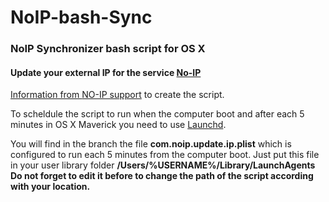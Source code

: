 NoIP-bash-Sync
==============

<h3>NoIP Synchronizer bash script for OS X</h3>

<h4>Update your external IP for the service <a href="https://www.noip.com">No-IP</h4>

Information from <a href="http://www.noip.com/integrate/request">NO-IP support</a> to create the script.

To scheldule the script to run when the computer boot and after each 5 minutes in OS X Maverick you need to use <a href="https://developer.apple.com/library/mac/documentation/MacOSX/Conceptual/BPSystemStartup/Chapters/CreatingLaunchdJobs.html">Launchd</a>.

You will find in the branch the file <b>com.noip.update.ip.plist</b> which is configured to run each 5 minutes from the computer boot.
Just put this file in your user library folder <b>/Users/%USERNAME%/Library/LaunchAgents
Do not forget to edit it before to change the path of the script according with your location.